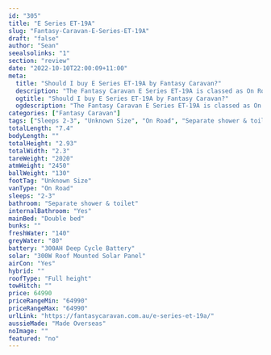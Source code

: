 ```yaml
---
id: "305"
title: "E Series ET-19A"
slug: "Fantasy-Caravan-E-Series-ET-19A"
draft: "false"
author: "Sean"
seealsolinks: "1"
section: "review"
date: "2022-10-10T22:00:09+11:00"
meta:
  title: "Should I buy E Series ET-19A by Fantasy Caravan?"
  description: "The Fantasy Caravan E Series ET-19A is classed as On Road, and sleeps 2-3 people. It is Made Overseas and comes in at Unknown Size. It generally has Separate shower & toilet."
  ogtitle: "Should I buy E Series ET-19A by Fantasy Caravan?"
  ogdescription: "The Fantasy Caravan E Series ET-19A is classed as On Road, and sleeps 2-3 people. It is Made Overseas and comes in at Unknown Size. It generally has Separate shower & toilet."
categories: ["Fantasy Caravan"]
tags: ["Sleeps 2-3", "Unknown Size", "On Road", "Separate shower & toilet", "Full height", "60 - 70k", "Made Overseas"]
totalLength: "7.4"
bodyLength: ""
totalHeight: "2.93"
totalWidth: "2.3"
tareWeight: "2020"
atmWeight: "2450"
ballWeight: "130"
footTag: "Unknown Size"
vanType: "On Road"
sleeps: "2-3"
bathroom: "Separate shower & toilet"
internalBathroom: "Yes"
mainBed: "Double bed"
bunks: ""
freshWater: "140"
greyWater: "80"
battery: "300AH Deep Cycle Battery"
solar: "300W Roof Mounted Solar Panel"
airCon: "Yes"
hybrid: ""
roofType: "Full height"
towHitch: ""
price: 64990
priceRangeMin: "64990"
priceRangeMax: "64990"
urlLink: "https://fantasycaravan.com.au/e-series-et-19a/"
aussieMade: "Made Overseas"
noImage: ""
featured: "no"
---
```

